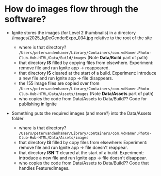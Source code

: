 #  How do images flow through the software?

- Ignite stores the images (for Level 2 thumbnails) in a directory /images/2025_fgDeGenderExpo_034.jpg relative to the root of the site
    - where is that directory? 
      ``/Users/petervandenhamer/Library/Containers/com.vdHamer.Photo-Club-Hub-HTML/Data/Build/images`` (Note **Data/Build** part of path)
    - that directory **IS** filled by copying files from elsewhere. Experiment: remove file and run Ignite app -> reappeared.
    - that directory **IS** cleared at the start of a build. Experiment: introduce a new file and run Ignite app -> file disappears.
    - the 155 image files are copied over from
      ``/Users/petervandenhamer/Library/Containers/com.vdHamer.Photo-Club-Hub-HTML/Data/Assets/images`` (Note **Data/Assets** part of path)
    - who copies the code from Data/Assets to Data/Build?? Code for publishing in Ignite

- Something puts the required images (and more?) into the Data/Assets folder
    - where is that directory?
      ``/Users/petervandenhamer/Library/Containers/com.vdHamer.Photo-Club-Hub-HTML/Data/Assets/images``
    - that directory **IS** filled by copy files from elsewhere: Experiment: remove file and run Ignite app -> file doesn't reappear.
    - that directory **ISN'T** cleared at the start of a build. Experiment: introduce a new file and run Ignite app -> file doesn't disappear.
    - who copies the code from Data/Assets to Data/Build?? Code that handles FeaturedImages.
